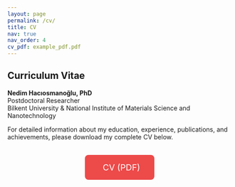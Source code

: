 ```yaml
---
layout: page
permalink: /cv/
title: CV
nav: true
nav_order: 4
cv_pdf: example_pdf.pdf
---
```


## Curriculum Vitae

**Nedim Hacıosmanoğlu, PhD**  
Postdoctoral Researcher  
Bilkent University & National Institute of Materials Science and Nanotechnology

For detailed information about my education, experience, publications, and achievements, please download my complete CV below.

<div class="cv-download">
  <a href="{{ '/assets/pdf/' | append: page.cv_pdf | relative_url}}" target="_blank" rel="noopener noreferrer" class="btn btn-primary btn-lg">
    <i class="fas fa-file-pdf"></i>  CV (PDF)
  </a>
</div>

<style>
.cv-download {
  text-align: center;
  margin: 2rem 0;
}

.cv-download .btn {
  font-size: 1.2rem;
  padding: 1rem 2rem;
  border-radius: 8px;
  text-decoration: none;
  display: inline-flex;
  align-items: center;
  gap: 0.5rem;
  transition: all 0.3s ease;

  background-color: #ed4a4a; /* Button background */
  color: #fff; /* Text color */
  border: none; /* Removes border */
}

.cv-download .btn:hover {
  transform: translateY(-2px);
  box-shadow: 0 4px 12px rgba(0,0,0,0.15);

  background-color: #0056b3; /* Darker on hover */
}
</style>
